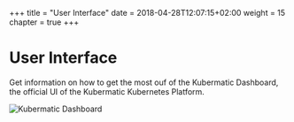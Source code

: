 +++
title = "User Interface"
date = 2018-04-28T12:07:15+02:00
weight = 15
chapter = true
+++

# User Interface

Get information on how to get the most ouf of the Kubermatic Dashboard, the official UI of the Kubermatic Kubernetes Platform.

![](/img/kubermatic/master/ui/dashboard.png?height=400px&classes=shadow,border "Kubermatic Dashboard")
